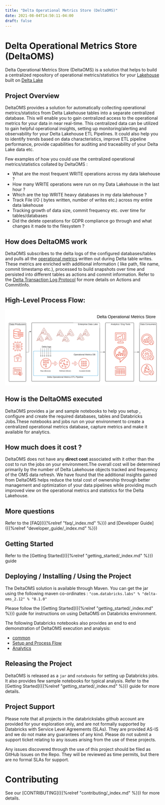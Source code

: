```yaml
---
title: "Delta Operational Metrics Store (DeltaOMS)"
date: 2021-08-04T14:50:11-04:00
draft: false
---
```


# Delta Operational Metrics Store (DeltaOMS)
Delta Operational Metrics Store (DeltaOMS) is a solution that helps to build a 
centralized repository of operational metrics/statistics for your [Lakehouse](http://cidrdb.org/cidr2021/papers/cidr2021_paper17.pdf) 
built on [Delta Lake](https://github.com/delta-io/delta) 

## Project Overview
DeltaOMS provides a solution for automatically collecting operational metrics/statistics from Delta 
Lakehouse tables into a separate centralized database. This will enable you to gain centralized access 
to the operational metrics for your data in near real-time. This centralized data can be utilized
to gain helpful operational insights, setting up monitoring/alerting and observability for your 
Delta Lakehouse ETL Pipelines. It could also help you to identify trends based on data characteristics, 
improve ETL pipeline performance, provide capabilities for auditing and traceability of your Delta Lake data etc.

Few examples of how you could use the centralized operational metrics/statistics collated by DeltaOMS :

- What are the most frequent WRITE operations across my data lakehouse ?
- How many WRITE operations were run on my Data Lakehouse in the last hour ?
- Which are the top WRITE heavy databases in my data lakehouse ?
- Track File I/O ( bytes written, number of writes etc.) across my entire data lakehouse
- Tracking growth of data size, commit frequency etc. over time for tables/databases
- Did the delete operations for GDPR compliance go through and what changes it made to the filesystem ?


## How does DeltaOMS work
DeltaOMS subscribes to the delta logs of the configured databases/tables and pulls all the 
[operational metrics](https://docs.databricks.com/delta/delta-utility.html#operation-metrics-keys) 
written out during Delta table writes. These metrics are enriched with additional information 
( like path, file name, commit timestamp etc.), processed to build snapshots over time and 
persisted into different tables as actions and commit information. Refer to the 
[Delta Transaction Log Protocol](https://github.com/delta-io/delta/blob/master/PROTOCOL.md#actions) 
for more details on Actions and CommitInfo.

## High-Level Process Flow:

![DeltaOMS High-Level Process Flow](/images/DeltaOMS_High_Level_Flow.png)

## How is the DeltaOMS executed
DeltaOMS provides a jar and sample notebooks to help you setup , configure and 
create the required databases, tables and Databricks Jobs.These notebooks and jobs run on 
your environment to create a centralized operational metrics database, capture metrics and 
make it available for analytics.

## How much does it cost ?
DeltaOMS does not have any **direct cost** associated with it other than the cost to run the jobs 
on your environment.The overall cost will be determined primarily by the number of Delta Lakehouse 
objects tracked and frequency of the OMS data refresh. 
We have found that the additional insights gained from DeltaOMS helps reduce the total cost of 
ownership through better management and optimization of your data pipelines while providing much 
improved view on the operational metrics and statistics for the Delta Lakehouse.

## More questions

Refer to the [FAQ]({{%relref "faq/_index.md" %}}) and [Developer Guide]({{%relref "developer_guide/_index.md" %}})

## Getting Started

Refer to the  [Getting Started]({{%relref "getting_started/_index.md" %}}) guide

## Deploying / Installing / Using the Project
The DeltaOMS solution is available through Maven. You can get the jar using the following maven
co-ordinates : `"com.databricks.labs" % "delta-oms_2.12" % "0.1.0"`

Please follow the [Getting Started]({{%relref "getting_started/_index.md" %}}) guide for instructions on 
using DeltaOMS on Databricks environment.

The following Databricks notebooks also provides an end to end demonstration of DeltaOMS execution and analysis:
 - [common](/assets/demo/00.Common.scala)
 - [Setup and Process Flow](/assets/demo/01.OMS_ProcessFlow.scala)
 - [Analytics](/assets/demo/02.OMS_Analytics.sql)

## Releasing the Project
DeltaOMS is released as a `jar` and `notebooks` for setting up Databricks jobs. 
It also provides few sample notebooks for typical analysis.
Refer to the [Getting Started]({{%relref "getting_started/_index.md" %}}) guide for more details.

## Project Support
Please note that all projects in the databrickslabs github account are provided for your 
exploration only, and are not formally supported by Databricks with Service Level Agreements (SLAs).
They are provided AS-IS and we do not make any guarantees of any kind.
Please do not submit a support ticket relating to any issues arising from the use of these projects.

Any issues discovered through the use of this project should be filed as GitHub Issues on the Repo.
They will be reviewed as time permits, but there are no formal SLAs for support.


# Contributing 
See our [CONTRIBUTING]({{%relref "contributing/_index.md" %}}) for more details.
